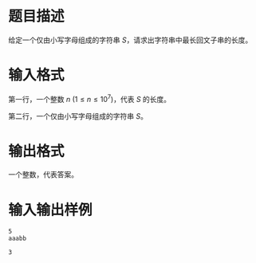 # 题目描述

给定一个仅由小写字母组成的字符串 $S$，请求出字符串中最长回文子串的长度。

# 输入格式

第一行，一个整数 $n~(1 \leq n \leq 10^7)$，代表 $S$ 的长度。

第二行，一个仅由小写字母组成的字符串 $S$。

# 输出格式

一个整数，代表答案。

# 输入输出样例

```input1
5
aaabb
```

```output1
3
```
